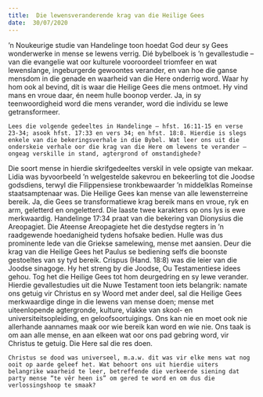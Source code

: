 ```yaml
---
title:  Die lewensveranderende krag van die Heilige Gees
date:  30/07/2020
---
```


’n Noukeurige studie van Handelinge toon hoedat God deur sy Gees wonderwerke in mense se lewens verrig. Dié bybelboek is ’n gevallestudie – van die evangelie wat oor kulturele vooroordeel triomfeer en wat lewenslange, ingeburgerde gewoontes verander, en van hoe die ganse mensdom in die genade en waarheid van die Here onderrig word. Waar hy hom ook al bevind, dít is waar die Heilige Gees die mens ontmoet. Hy vind mans en vroue daar, én neem hulle boonop verder. Ja, in sy teenwoordigheid word die mens verander, word die individu se lewe getransformeer.

`Lees die volgende gedeeltes in Handelinge – hfst. 16:11-15 en verse 23-34; asook hfst. 17:33 en vers 34; en hfst. 18:8. Hierdie is slegs enkele van die bekeringsverhale in die Bybel. Wat leer ons uit die onderskeie verhale oor die krag van die Here om lewens te verander – ongeag verskille in stand, agtergrond of omstandighede?`

Die soort mense in hierdie skrifgedeeltes verskil in vele opsigte van mekaar. Lidia was byvoorbeeld ’n welgestelde sakevrou en bekeerling tot die Joodse godsdiens, terwyl die Filippensiese tronkbewaarder ’n middelklas Romeinse staatsamptenaar was. Die Heilige Gees kan mense van alle lewensterreine bereik. Ja, die Gees se transformatiewe krag bereik mans en vroue, ryk en arm, geletterd en ongeletterd. Die laaste twee karakters op ons lys is ewe merkwaardig. Handelinge 17:34 praat van die bekering van Dionysius die Areopagiet. Die Ateense Areopagiete het die destydse regters in ’n raadgewende hoedanigheid tydens hofsake bedien. Hulle was dus prominente lede van die Griekse samelewing, mense met aansien. Deur die krag van die Heilige Gees het Paulus se bediening selfs die boonste gestoeltes van sy tyd bereik. Crispus (Hand. 18:8) was die leier van die Joodse sinagoge. Hy het streng by die Joodse, Ou Testamentiese idees gehou. Tog het die Heilige Gees tot hom deurgedring en sy lewe verander. Hierdie gevallestudies uit die Nuwe Testament toon iets belangrik: namate ons getuig vir Christus en sy Woord met ander deel, sal die Heilige Gees merkwaardige dinge in die lewens van mense doen; mense met uiteenlopende agtergronde, kulture, vlakke van skool- en universiteitsopleiding, en geloofsoortuigings. Ons kan nie en moet ook nie allerhande aannames maak oor wie bereik kan word en wie nie. Ons taak is om aan alle mense, en aan elkeen wat oor ons pad gebring word, vir Christus te getuig. Die Here sal die res doen.

`Christus se dood was universeel, m.a.w. dit was vir elke mens wat nog ooit op aarde geleef het. Wat behoort ons uit hierdie uiters belangrike waarheid te leer, betreffende die verkeerde siening dat party mense “te vêr heen is” om gered te word en om dus die verlossingshoop te smaak?`